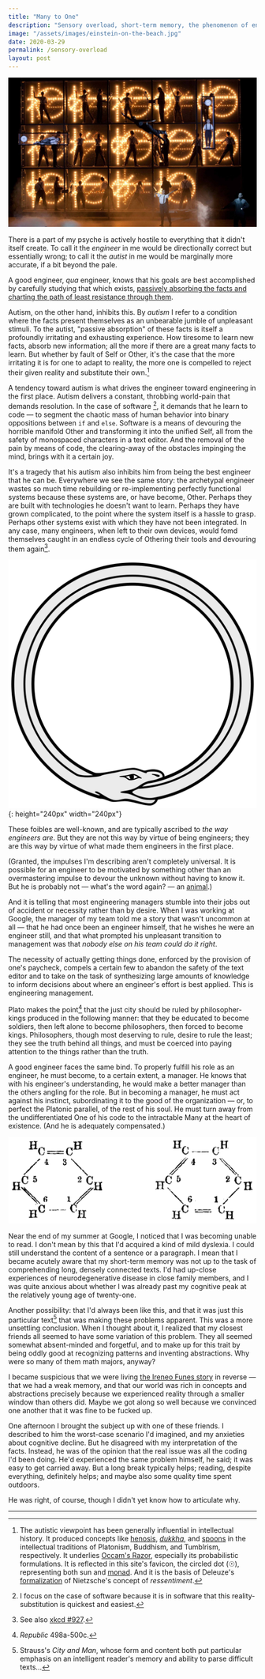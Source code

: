 ```yaml
---
title: "Many to One"
description: "Sensory overload, short-term memory, the phenomenon of engineering."
image: "/assets/images/einstein-on-the-beach.jpg"
date: 2020-03-29
permalink: /sensory-overload
layout: post
---
```


![From the NYT: A scene from the latest tour of “Einstein on the Beach,” on a stop in Montpellier, France. Credit...Lesley Leslie-Spinks](../assets/images/einstein-on-the-beach.jpg)

There is a part of my psyche is actively hostile to everything that it didn't itself create. To call it the _engineer_ in me would be directionally correct but essentially wrong; to call it the _autist_ in me would be marginally more accurate, if a bit beyond the pale.

A good engineer, _qua_ engineer, knows that his goals are best accomplished by carefully studying that which exists, [passively absorbing the facts and charting the path of least resistance through them](http://www.bopsecrets.org/gateway/passages/chuang-tzu.htm).

Autism, on the other hand, inhibits this. By _autism_ I refer to a condition where the facts present themselves as an unbearable jumble of unpleasant stimuli. To the autist, "passive absorption" of these facts is itself a profoundly irritating and exhausting experience. How tiresome to learn new facts, absorb new information; all the more if there are a great many facts to learn. But whether by fault of Self or Other, it's the case that the more irritating it is for one to adapt to reality, the more one is compelled to reject their given reality and substitute their own.[^hist]

A tendency toward autism is what drives the engineer toward engineering in the first place. Autism delivers a constant, throbbing world-pain that demands resolution. In the case of software [^1], it demands that he learn to code — to segment the chaotic mass of human behavior into binary oppositions between `if` and `else`. Software is a means of devouring the horrible manifold Other and transforming it into the unified Self, all from the safety of monospaced characters in a text editor. And the removal of the pain by means of code, the clearing-away of the obstacles impinging the mind, brings with it a certain joy.

It's a tragedy that his autism also inhibits him from being the best engineer that he can be. Everywhere we see the same story: the archetypal engineer wastes so much time rebuilding or re-implementing perfectly functional systems because these systems are, or have become, Other. Perhaps they are built with technologies he doesn't want to learn. Perhaps they have grown complicated, to the point where the system itself is a hassle to grasp. Perhaps other systems exist with which they have not been integrated. In any case, many engineers, when left to their own devices, would fomd themselves caught in an endless cycle of Othering their tools and devouring them again[^xkcd].

![ouroboros](../assets/images/ouroboros.png){: height="240px" width="240px"}

These foibles are well-known, and are typically ascribed to _the way engineers are_. But they are not this way by virtue of being engineers; they are this way by virtue of what made them engineers in the first place.

(Granted, the impulses I'm describing aren't completely universal. It is possible for an engineer to be motivated by something other than an overmastering impulse to devour the unknown without having to know it. But he is probably not — what's the word again? — an [animal](http://www.paulgraham.com/start.html).)

And it is telling that most engineering managers stumble into their jobs out of accident or necessity rather than by desire. When I was working at Google, the manager of my team told me a story that wasn't uncommon at all — that he had once been an engineer himself, that he wishes he were an engineer still, and that what prompted his unpleasant transition to management was that _nobody else on his team could do it right_.

The necessity of actually getting things done, enforced by the provision of one's paycheck, compels a certain few to abandon the safety of the text editor and to take on the task of synthesizing large amounts of knowledge to inform decisions about where an engineer's effort is best applied. This is engineering management.

Plato makes the point[^plato] that the just city should be ruled by philosopher-kings produced in the following manner: that they be educated to become soldiers, then left alone to become philosophers, then forced to become kings. Philosophers, though most deserving to rule, desire to rule the least; they see the truth behind all things, and must be coerced into paying attention to the things rather than the truth.

A good engineer faces the same bind. To properly fulfill his role as an engineer, he must become, to a certain extent, a manager. He knows that with his engineer's understanding, he would make a better manager than the others angling for the role. But in becoming a manager, he must act against his instinct, subordinating it to the good of the organization — or, to perfect the Platonic parallel, of the rest of his soul. He must turn away from the undifferentiated One of his code to the intractable Many at the heart of existence. (And he is adequately compensated.)

![The chemical structure of benzene.](../assets/images/benzene.png)

Near the end of my summer at Google, I noticed that I was becoming unable to read. I don't mean by this that I'd acquired a kind of mild dyslexia. I could still understand the content of a sentence or a paragraph. I mean that I became acutely aware that my short-term memory was not up to the task of comprehending long, densely connected texts. I'd had up-close experiences of neurodegenerative disease in close family members, and I was quite anxious about whether I was already past my cognitive peak at the relatively young age of twenty-one.

Another possibility: that I'd always been like this, and that it was just this particular text[^strauss] that was making these problems apparent. This was a more unsettling conclusion. When I thought about it, I realized that my closest friends all seemed to have some variation of this problem. They all seemed somewhat absent-minded and forgetful, and to make up for this trait by being oddly good at recognizing patterns and inventing abstractions. Why were so many of them math majors, anyway?

I became suspicious that we were living [the Ireneo Funes story](https://www.literatura.us/borges/funes.html) in reverse — that we had a weak memory, and that our world was rich in concepts and abstractions precisely because we experienced reality through a smaller window than others did. Maybe we got along so well because we convinced one another that it was fine to be fucked up.

One afternoon I brought the subject up with one of these friends. I described to him the worst-case scenario I'd imagined, and my anxieties about cognitive decline. But he disagreed with my interpretation of the facts. Instead, he was of the opinion that the real issue was all the coding I'd been doing. He'd experienced the same problem himself, he said; it was easy to get carried away. But a long break typically helps; reading, despite everything, definitely helps; and maybe also some quality time spent outdoors.

He was right, of course, though I didn't yet know how to articulate why.

---

[^1]: I focus on the case of software because it is in software that this reality-substitution is quickest and easiest.
[^plato]: _Republic_ 498a-500c.
[^strauss]: Strauss's _City and Man_, whose form and content both put particular emphasis on an intelligent reader's memory and ability to parse difficult texts...
[^hist]: The autistic viewpoint has been generally influential in intellectual history. It produced concepts like [henosis](https://en.wikipedia.org/wiki/Henosis), [_dukkha_](https://en.wikipedia.org/wiki/Du%E1%B8%A5kha), and [spoons](https://en.wikipedia.org/wiki/Spoon_theory) in the intellectual traditions of Platonism, Buddhism, and Tumblrism, respectively. It underlies [Occam's Razor](https://en.wikipedia.org/wiki/Occam's_razor), especially its probabilistic formulations. It is reflected in this site's favicon, the circled dot (☉), representing both sun and [monad](<https://en.wikipedia.org/wiki/Monad_(philosophy)>). And it is the basis of Deleuze's [formalization](https://en.wikipedia.org/wiki/Nietzsche_and_Philosophy) of Nietzsche's concept of _ressentiment_.
[^xkcd]: See also [xkcd #927](https://xkcd.com/927/).
